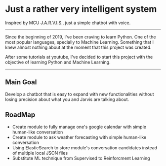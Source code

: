 # Just a rather very intelligent system

Inspired by MCU J.A.R.V.I.S., just a simple chatbot with voice.

---

Since the beginning of 2019, I've been craving to learn Python. One of the most popular languages, specially to Machine Learning. Something that I knew almost nothing about at the moment that this project was created.

After some tutorials at youtube, I've decided to start this project with the objective of learning Python and Machine Learning.

---

## Main Goal

Develop a chatbot that is easy to expand with new functionalities without losing precision about what you and Jarvis are talking about.


## RoadMap

* Create module to fully manage one's google calendar with simple human-like conversation
* Create module to ask weather forecasting with simple human-like conversation
* Using ElasticSearch to store module's conversation candidates instead of multiple local JSON files
* Substitute ML technique from Supervised to Reinforcment Learning
